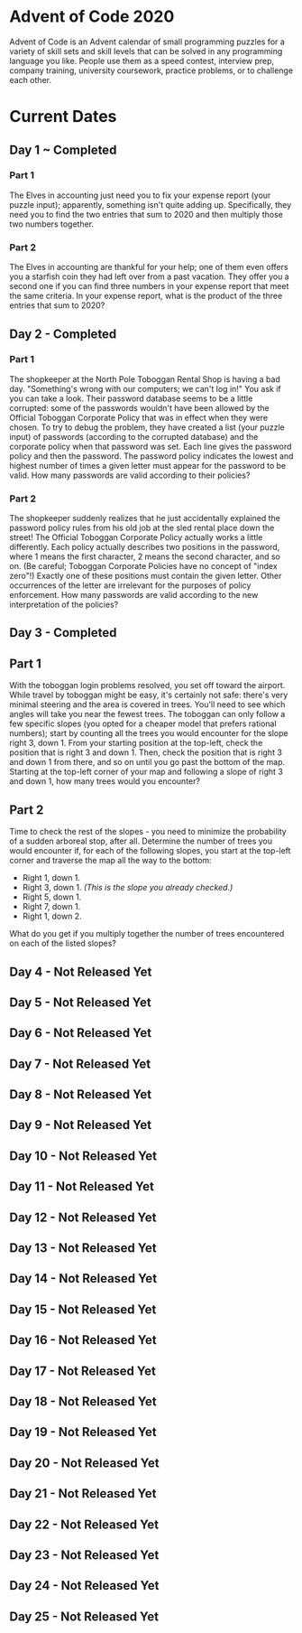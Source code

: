 # Advent of Code 2020

Advent of Code is an Advent calendar of small programming puzzles for a variety of skill sets and skill levels that can be solved in any programming language you like. People use them as a speed contest, interview prep, company training, university coursework, practice problems, or to challenge each other.

# Current Dates

## Day 1 ~ Completed

### Part 1

The Elves in accounting just need you to fix your expense report (your puzzle input); apparently, something isn't quite adding up. Specifically, they need you to find the two entries that sum to 2020 and then multiply those two numbers together.

### Part 2

The Elves in accounting are thankful for your help; one of them even offers you a starfish coin they had left over from a past vacation. They offer you a second one if you can find three numbers in your expense report that meet the same criteria. In your expense report, what is the product of the three entries that sum to 2020?

## Day 2 - Completed

### Part 1

The shopkeeper at the North Pole Toboggan Rental Shop is having a bad day. "Something's wrong with our computers; we can't log in!" You ask if you can take a look. Their password database seems to be a little corrupted: some of the passwords wouldn't have been allowed by the Official Toboggan Corporate Policy that was in effect when they were chosen. To try to debug the problem, they have created a list (your puzzle input) of passwords (according to the corrupted database) and the corporate policy when that password was set. Each line gives the password policy and then the password. The password policy indicates the lowest and highest number of times a given letter must appear for the password to be valid. How many passwords are valid according to their policies?

### Part 2

The shopkeeper suddenly realizes that he just accidentally explained the password policy rules from his old job at the sled rental place down the street! The Official Toboggan Corporate Policy actually works a little differently. Each policy actually describes two positions in the password, where 1 means the first character, 2 means the second character, and so on. (Be careful; Toboggan Corporate Policies have no concept of "index zero"!) Exactly one of these positions must contain the given letter. Other occurrences of the letter are irrelevant for the purposes of policy enforcement. How many passwords are valid according to the new interpretation of the policies?

## Day 3 - Completed

## Part 1

With the toboggan login problems resolved, you set off toward the airport. While travel by toboggan might be easy, it's certainly not safe: there's very minimal steering and the area is covered in trees. You'll need to see which angles will take you near the fewest trees. The toboggan can only follow a few specific slopes (you opted for a cheaper model that prefers rational numbers); start by counting all the trees you would encounter for the slope right 3, down 1. From your starting position at the top-left, check the position that is right 3 and down 1. Then, check the position that is right 3 and down 1 from there, and so on until you go past the bottom of the map. Starting at the top-left corner of your map and following a slope of right 3 and down 1, how many trees would you encounter?

## Part 2

Time to check the rest of the slopes - you need to minimize the probability of a sudden arboreal stop, after all. Determine the number of trees you would encounter if, for each of the following slopes, you start at the top-left corner and traverse the map all the way to the bottom:

- Right 1, down 1.
- Right 3, down 1. *(This is the slope you already checked.)*
- Right 5, down 1.
- Right 7, down 1.
- Right 1, down 2.

What do you get if you multiply together the number of trees encountered on each of the listed slopes?

## Day 4 - Not Released Yet
## Day 5 - Not Released Yet
## Day 6 - Not Released Yet
## Day 7 - Not Released Yet
## Day 8 - Not Released Yet
## Day 9 - Not Released Yet
## Day 10 - Not Released Yet
## Day 11 - Not Released Yet
## Day 12 - Not Released Yet
## Day 13 - Not Released Yet
## Day 14 - Not Released Yet
## Day 15 - Not Released Yet
## Day 16 - Not Released Yet
## Day 17 - Not Released Yet
## Day 18 - Not Released Yet
## Day 19 - Not Released Yet
## Day 20 - Not Released Yet
## Day 21 - Not Released Yet
## Day 22 - Not Released Yet
## Day 23 - Not Released Yet
## Day 24 - Not Released Yet
## Day 25 - Not Released Yet